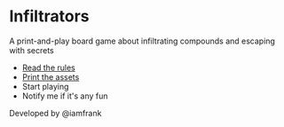 # Infiltrators

A print-and-play board game about infiltrating compounds and escaping with secrets

* [Read the rules](rules/rules.md)
* [Print the assets](printouts)
* Start playing
* Notify me if it's any fun

Developed by @iamfrank
